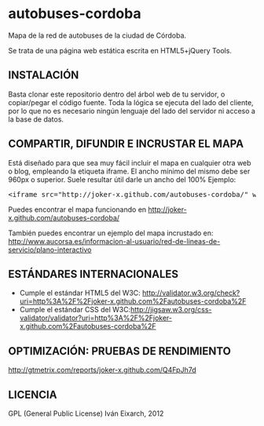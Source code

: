 autobuses-cordoba
=================

Mapa de la red de autobuses de la ciudad de Córdoba.

Se trata de una página web estática escrita en HTML5+jQuery Tools.

INSTALACIÓN
-----------
Basta clonar este repositorio dentro del árbol web de tu servidor, o copiar/pegar el código fuente. Toda la lógica se ejecuta del lado del cliente, por lo que no es necesario ningún lenguaje del lado del servidor ni acceso a la base de datos.

COMPARTIR, DIFUNDIR E INCRUSTAR EL MAPA
---------------------------------------
Está diseñado para que sea muy fácil incluir el mapa en cualquier otra web o blog, empleando la etiqueta iframe. El ancho mínimo del mismo debe ser 960px o superior. Suele resultar útil darle un ancho del 100% Ejemplo:
<pre>
&lt;iframe src="http://joker-x.github.com/autobuses-cordoba/" width="960" height="600"&gt;&lt;iframe&gt;
</pre>

Puedes encontrar el mapa funcionando en http://joker-x.github.com/autobuses-cordoba/ 

También puedes encontrar un ejemplo del mapa incrustado en: http://www.aucorsa.es/informacion-al-usuario/red-de-lineas-de-servicio/plano-interactivo

ESTÁNDARES INTERNACIONALES
--------------------------
* Cumple el estándar HTML5 del W3C: http://validator.w3.org/check?uri=http%3A%2F%2Fjoker-x.github.com%2Fautobuses-cordoba%2F
* Cumple el estándar CSS del W3C:http://jigsaw.w3.org/css-validator/validator?uri=http%3A%2F%2Fjoker-x.github.com%2Fautobuses-cordoba%2F

OPTIMIZACIÓN: PRUEBAS DE RENDIMIENTO
------------------------------------
http://gtmetrix.com/reports/joker-x.github.com/Q4FpJh7d


LICENCIA
--------
GPL (General Public License)
Iván Eixarch, 2012
